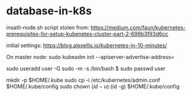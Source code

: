 # database-in-k8s

insatll-node.sh script stolen from:
https://medium.com/faun/kubernetes-prerequisites-for-setup-kubenetes-cluster-part-2-699b3f93d6cc

initial settings:
https://blog.alexellis.io/kubernetes-in-10-minutes/

On master node:
sudo kubeadm init --apiserver-advertise-address=<ip of master node>

sudo useradd user -G sudo -m -s /bin/bash
$ sudo passwd user

mkdir -p $HOME/.kube
sudo cp -i /etc/kubernetes/admin.conf $HOME/.kube/config
sudo chown $(id -u):$(id -g) $HOME/.kube/config

